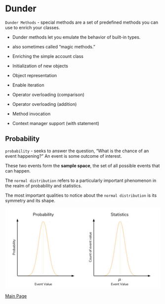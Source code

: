 # Dunder

`Dunder Methods` - special methods are a set of predefined methods you can use to enrich your classes.

- Dunder methods let you emulate the behavior of built-in types.
- also sometimes called “magic methods.”

- Enriching the simple account class
- Initialization of new objects
- Object representation
- Enable iteration
- Operator overloading (comparison)
- Operator overloading (addition)
- Method invocation
- Context manager support (with statement)

## Probability

`probability` - seeks to answer the question, “What is the chance of an event happening?” An event is some outcome of interest.

These two events form the **sample space**, the set of all possible events that can happen.

The `normal distribution` refers to a particularly important phenomenon in the realm of probability and statistics.

The most important qualities to notice about the `normal distribution` is its symmetry and its shape.

![img](images/probability.png)

[Main Page](https://will-ing.github.io/reading-notes)